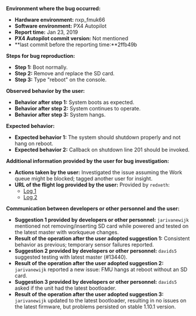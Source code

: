 **Environment where the bug occurred:**

- **Hardware environment:** nxp_fmuk66
- **Software environment:** PX4 Autopilot
- **Report time:** Jan 23, 2019
- **PX4 Autopilot commit version:** Not mentioned
- **last commit before the reporting time:**2ffb49b

**Steps for bug reproduction:**

- **Step 1:** Boot normally.
- **Step 2:** Remove and replace the SD card.
- **Step 3:** Type "reboot" on the console.

**Observed behavior by the user:**

- **Behavior after step 1:** System boots as expected.
- **Behavior after step 2:** System continues to operate.
- **Behavior after step 3:** System hangs.

**Expected behavior:**

- **Expected behavior 1:** The system should shutdown properly and not hang on reboot.
- **Expected behavior 2:** Callback on shutdown line 201 should be invoked.

**Additional information provided by the user for bug investigation:**

- **Actions taken by the user:** Investigated the issue assuming the Work queue might be blocked; tagged another user for insight.
- **URL of the flight log provided by the user:** Provided by `redxeth`:
  - [Log 1](https://logs.px4.io/plot_app?log=6b2498a8-9dca-4188-ae70-cf94f29f2cad)
  - [Log 2](https://logs.px4.io/plot_app?log=e87514de-fc65-4c55-8451-9ba322496702)

**Communication between developers or other personnel and the user:**

- **Suggestion 1 provided by developers or other personnel:** `jarivanewijk` mentioned not removing/inserting SD card while powered and tested on the latest master with workqueue changes.
- **Result of the operation after the user adopted suggestion 1:** Consistent behavior as previous; temporary sensor failures reported.
- **Suggestion 2 provided by developers or other personnel:** `davids5` suggested testing with latest master (#13440).
- **Result of the operation after the user adopted suggestion 2:** `jarivanewijk` reported a new issue: FMU hangs at reboot without an SD card.
- **Suggestion 3 provided by developers or other personnel:** `davids5` asked if the unit had the latest bootloader.
- **Result of the operation after the user adopted suggestion 3:** `jarivanewijk` updated to the latest bootloader, resulting in no issues on the latest firmware, but problems persisted on stable 1.10.1 version.

